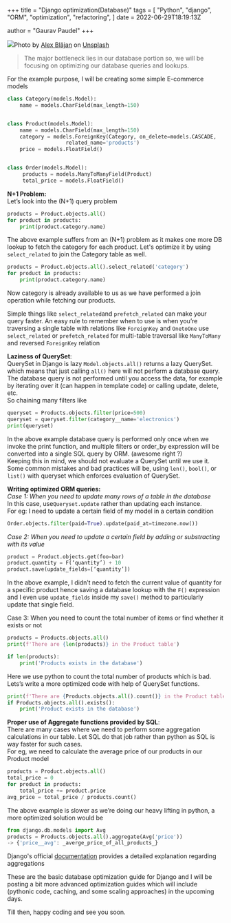 +++
title = "Django optimization(Database)"
tags = [
    "Python",
    "django",
    "ORM",
    "optimization",
    "refactoring",
]
date = 2022-06-29T18:19:13Z

author = "Gaurav Paudel"
+++

![](https://miro.medium.com/max/1400/1*5cSylV22q9dghIEax3fqnA.jpeg)Photo by [Alex Blăjan](https://unsplash.com/@alexb?utm_source=unsplash&utm_medium=referral&utm_content=creditCopyText) on [Unsplash](https://unsplash.com/s/photos/slow?utm_source=unsplash&utm_medium=referral&utm_content=creditCopyText)

> The major bottleneck lies in our database portion so, we will be focusing on optimizing our database queries and lookups.

For the example purpose, I will be creating some simple E-commerce models

```python
class Category(models.Model):  
    name = models.CharField(max_length=150)


class Product(models.Model):  
    name = models.CharField(max_length=150)  
    category = models.ForeignKey(Category, on_delete=models.CASCADE,   
                   related_name='products')  
    price = models.FloatField()


class Order(models.Model):  
     products = models.ManyToManyField(Product)  
     total_price = models.FloatField()
```

**N+1 Problem:**  
Let’s look into the (N+1) query problem

```python
products = Product.objects.all()
for product in products:
    print(product.category.name)

```

The above example suffers from an (N+1) problem as it makes one more DB lookup to fetch the category for each product. Let's optimize it by using `select_related` to join the Category table as well.

```python
products = Product.objects.all().select_related('category')
for product in products:
    print(product.category.name)
```

Now category is already available to us as we have performed a join operation while fetching our products.

Simple things like `select_related`and `prefetch_related` can make your query faster. An easy rule to remember when to use is when you’re traversing a single table with relations like `ForeignKey` and `OnetoOne` use `select_related` or `prefetch_related` for multi-table traversal like `ManyToMany` and reversed `ForeignKey` relation

**Laziness of QuerySet**:  
QuerySet in Django is lazy `Model.objects.all()` returns a lazy QuerySet. which means that just calling `all()` here will not perform a database query. The database query is not performed until you access the data, for example by iterating over it (can happen in template code) or calling update, delete, etc.  
So chaining many filters like

```python
queryset = Products.objects.filter(price=500)
queryset = queryset.filter(category__name='electronics')
print(queryset)

```

In the above example database query is performed only once when we invoke the print function, and multiple filters or order_by expression will be converted into a single SQL query by ORM. (awesome right ?)  
Keeping this in mind, we should not evaluate a QuerySet until we use it.  
Some common mistakes and bad practices will be, using `len()`, `bool()`, or `list()` with queryset which enforces evaluation of QuerySet.

**Writing optimized ORM queries:**  
_Case 1: When you need to update many rows of a table in the database_  
In this case, use`Queryset.update` rather than updating each instance.  
For eg: I need to update a certain field of my model in a certain condition

```python
Order.objects.filter(paid=True).update(paid_at=timezone.now())
```

_Case 2: When you need to update a certain field by adding or substracting with its value_

```python
product = Product.objects.get(foo=bar)
product.quantity = F(‘quantity’) + 10
product.save(update_fields=[‘quantity’])

```

In the above example, I didn’t need to fetch the current value of quantity for a specific product hence saving a database lookup with the `F()` expression and I even use `update_fields` inside my `save()` method to particularly update that single field.

Case 3: When you need to count the total number of items or find whether it exists or not

```python
products = Products.objects.all()
print(f'There are {len(products)} in the Product table')

if len(products):
    print('Products exists in the database')
```

Here we use python to count the total number of products which is bad. Lets’s write a more optimized code with help of QuerySet functions.

```python
print(f'There are {Products.objects.all().count()} in the Product table')
if Products.objects.all().exists():
    print('Product exists in the database')
```

**Proper use of Aggregate functions provided by SQL**:  
There are many cases where we need to perform some aggregation calculations in our table. Let SQL do that job rather than python as SQL is way faster for such cases.  
For eg, we need to calculate the average price of our products in our Product model

```python
products = Product.objects.all()  
total_price = 0  
for product in products:  
    total_price += product.price  
avg_price = total_price / products.count()
```

The above example is slower as we’re doing our heavy lifting in python, a more optimized solution would be

```python
from django.db.models import Avg
products = Products.objects.all().aggregate(Avg('price'))
-> {'price__avg': _averge_price_of_all_products_}
```

Django's official [documentation](https://docs.djangoproject.com/en/4.0/topics/db/aggregation/) provides a detailed explanation regarding aggregations

These are the basic database optimization guide for Django and I will be posting a bit more advanced optimization guides which will include (pythonic code, caching, and some scaling approaches) in the upcoming days.

Till then, happy coding and see you soon.
